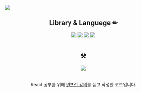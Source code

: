 
<img src="https://capsule-render.vercel.app/api?type=wave&color=auto&height=300&section=header&text=React%20Study&fontSize=90" />

<div align="center">
  <h2> Library & Languege ✏ </h2>
  <img src="https://img.shields.io/badge/javascript-F7DF1E?style=for-the-badge&logo=javascript&logoColor=black">
  <img src="https://img.shields.io/badge/react-61DAFB?style=for-the-badge&logo=react&logoColor=black">
  <img src="https://img.shields.io/badge/html-E34F26?style=for-the-badge&logo=html5&logoColor=white">
  <img src="https://img.shields.io/badge/css-1572B6?style=for-the-badge&logo=css3&logoColor=white">
  
</div>
<br />
<div align="center">
  <h2> ⚒ </h2>
  <img src="https://img.shields.io/badge/GitHub-181717?style=flat-square&logo=GitHub&logoColor=white"/>
  <br/><br/><br/>
  React 공부를 위해 <a href="https://www.inflearn.com/course/web-game-react/dashboard">인프런 강의</a>를 듣고 작성한 코드입니다.
</div>
